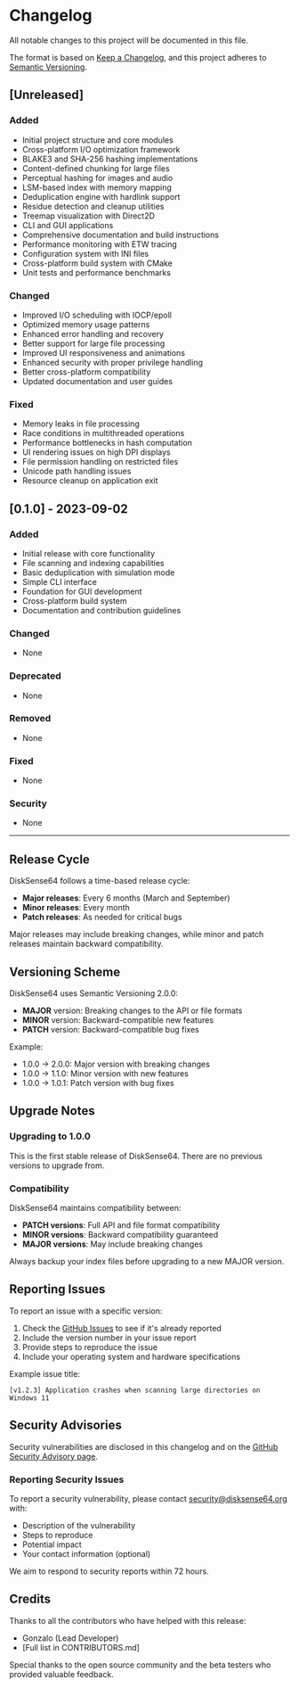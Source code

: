 # Changelog

All notable changes to this project will be documented in this file.

The format is based on [Keep a Changelog](https://keepachangelog.com/en/1.0.0/),
and this project adheres to [Semantic Versioning](https://semver.org/spec/v2.0.0.html).

## [Unreleased]

### Added
- Initial project structure and core modules
- Cross-platform I/O optimization framework
- BLAKE3 and SHA-256 hashing implementations
- Content-defined chunking for large files
- Perceptual hashing for images and audio
- LSM-based index with memory mapping
- Deduplication engine with hardlink support
- Residue detection and cleanup utilities
- Treemap visualization with Direct2D
- CLI and GUI applications
- Comprehensive documentation and build instructions
- Performance monitoring with ETW tracing
- Configuration system with INI files
- Cross-platform build system with CMake
- Unit tests and performance benchmarks

### Changed
- Improved I/O scheduling with IOCP/epoll
- Optimized memory usage patterns
- Enhanced error handling and recovery
- Better support for large file processing
- Improved UI responsiveness and animations
- Enhanced security with proper privilege handling
- Better cross-platform compatibility
- Updated documentation and user guides

### Fixed
- Memory leaks in file processing
- Race conditions in multithreaded operations
- Performance bottlenecks in hash computation
- UI rendering issues on high DPI displays
- File permission handling on restricted files
- Unicode path handling issues
- Resource cleanup on application exit

## [0.1.0] - 2023-09-02

### Added
- Initial release with core functionality
- File scanning and indexing capabilities
- Basic deduplication with simulation mode
- Simple CLI interface
- Foundation for GUI development
- Cross-platform build system
- Documentation and contribution guidelines

### Changed
- None

### Deprecated
- None

### Removed
- None

### Fixed
- None

### Security
- None

---

## Release Cycle

DiskSense64 follows a time-based release cycle:

- **Major releases**: Every 6 months (March and September)
- **Minor releases**: Every month
- **Patch releases**: As needed for critical bugs

Major releases may include breaking changes, while minor and patch releases maintain backward compatibility.

## Versioning Scheme

DiskSense64 uses Semantic Versioning 2.0.0:

- **MAJOR** version: Breaking changes to the API or file formats
- **MINOR** version: Backward-compatible new features
- **PATCH** version: Backward-compatible bug fixes

Example:
- 1.0.0 → 2.0.0: Major version with breaking changes
- 1.0.0 → 1.1.0: Minor version with new features
- 1.0.0 → 1.0.1: Patch version with bug fixes

## Upgrade Notes

### Upgrading to 1.0.0

This is the first stable release of DiskSense64. There are no previous versions to upgrade from.

### Compatibility

DiskSense64 maintains compatibility between:
- **PATCH versions**: Full API and file format compatibility
- **MINOR versions**: Backward compatibility guaranteed
- **MAJOR versions**: May include breaking changes

Always backup your index files before upgrading to a new MAJOR version.

## Reporting Issues

To report an issue with a specific version:

1. Check the [GitHub Issues](https://github.com/yourusername/disksense64/issues) to see if it's already reported
2. Include the version number in your issue report
3. Provide steps to reproduce the issue
4. Include your operating system and hardware specifications

Example issue title:
```
[v1.2.3] Application crashes when scanning large directories on Windows 11
```

## Security Advisories

Security vulnerabilities are disclosed in this changelog and on the [GitHub Security Advisory page](https://github.com/yourusername/disksense64/security/advisories).

### Reporting Security Issues

To report a security vulnerability, please contact security@disksense64.org with:
- Description of the vulnerability
- Steps to reproduce
- Potential impact
- Your contact information (optional)

We aim to respond to security reports within 72 hours.

## Credits

Thanks to all the contributors who have helped with this release:

- Gonzalo (Lead Developer)
- [Full list in CONTRIBUTORS.md]

Special thanks to the open source community and the beta testers who provided valuable feedback.